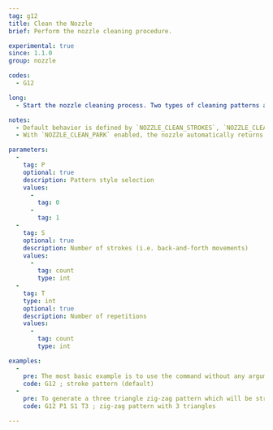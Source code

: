 ```yaml
---
tag: g12
title: Clean the Nozzle
brief: Perform the nozzle cleaning procedure.

experimental: true
since: 1.1.0
group: nozzle

codes:
  - G12

long:
  - Start the nozzle cleaning process. Two types of cleaning patterns are supported: stroke-based and zigzag-based. This feature requires a dedicated cleaning area on or outside the bed, but within reach of the nozzle.

notes:
  - Default behavior is defined by `NOZZLE_CLEAN_STROKES`, `NOZZLE_CLEAN_START_POINT`, `NOZZLE_CLEAN_END_POINT` and `NOZZLE_CLEAN_PARK`.
  - With `NOZZLE_CLEAN_PARK` enabled, the nozzle automatically returns to the XYZ position before `G12`.

parameters:
  -
    tag: P
    optional: true
    description: Pattern style selection
    values:
      -
        tag: 0
      -
        tag: 1
  -
    tag: S
    optional: true
    description: Number of strokes (i.e. back-and-forth movements)
    values:
      -
        tag: count
        type: int
  -
    tag: T
    type: int
    optional: true
    description: Number of repetitions
    values:
      -
        tag: count
        type: int

examples:
  -
    pre: The most basic example is to use the command without any arguments, this will default to a stroke based pattern which will be stroked `NOZZLE_CLEAN_STROKES` times.
    code: G12 ; stroke pattern (default)
  -
    pre: To generate a three triangle zig-zag pattern which will be stroked one time use the following command.
    code: G12 P1 S1 T3 ; zig-zag pattern with 3 triangles

---
```

